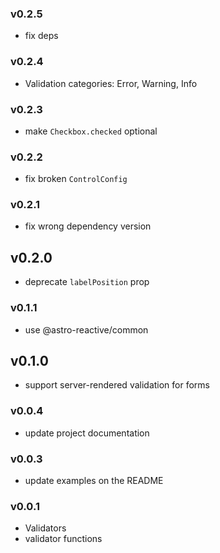### v0.2.5
- fix deps

### v0.2.4
- Validation categories: Error, Warning, Info

### v0.2.3
- make `Checkbox.checked` optional

### v0.2.2
- fix broken `ControlConfig`

### v0.2.1
- fix wrong dependency version
## v0.2.0
- deprecate `labelPosition` prop

### v0.1.1
- use @astro-reactive/common

## v0.1.0
- support server-rendered validation for forms

### v0.0.4
- update project documentation

### v0.0.3
- update examples on the README

### v0.0.1
- Validators
- validator functions
